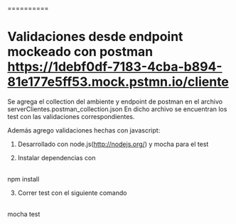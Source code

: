 
==========



# Validaciones desde endpoint mockeado con postman https://1debf0df-7183-4cba-b894-81e177e5ff53.mock.pstmn.io/cliente

Se agrega el collection del ambiente y endpoint de postman en el archivo serverClientes.postman_collection.json
En dicho archivo se encuentran los test con las validaciones correspondientes.

Además agrego validaciones hechas con javascript:

1) Desarrollado con node.js(http://nodejs.org/) y mocha para el test

2) Instalar dependencias con 
<br>
npm install

3) Correr test con el siguiente comando
<br>
mocha test







 





